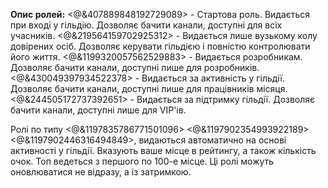 **Опис ролей:**
<@&407889848192729089> - Стартова роль. Видається при вході у гільдію. Дозволяє бачити канали, доступні для всіх учасників.
<@&219564159702925312> - Видається лише вузькому колу довірених осіб. Дозволяє керувати гільдією і повністю контролювати його життя.
<@&1199320057562529883> - Видається розробникам. Дозволяє бачити канали, доступні лише для розробників.
<@&430049397934522378> - Видається за активність у гільдії. Дозволяє бачити канали, доступні лише для працівників місяця.
<@&244505172737392651> - Видається за підтримку гільдії. Дозволяє бачити канали, доступні лише для VIP'ів.

Ролі по типу
<@&1197835786771501096>
<@&1197902354993922189>
<@&1197902446316494849>,
видаються автоматично на основі активності у гільдії. Вказують ваше місце в рейтингу, а також кількість очок. Топ ведеться з першого по 100-е місце. Ці ролі можуть оновлюватися не відразу, а із затримкою.
‌‌